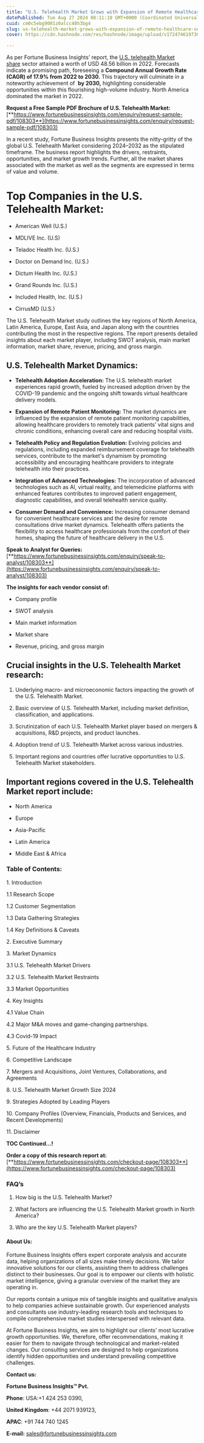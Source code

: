 ```yaml
---
title: "U.S. Telehealth Market Grows with Expansion of Remote Healthcare Services"
datePublished: Tue Aug 27 2024 08:11:10 GMT+0000 (Coordinated Universal Time)
cuid: cm0c5ebg9001z0alcc48h3bg4
slug: us-telehealth-market-grows-with-expansion-of-remote-healthcare-services
cover: https://cdn.hashnode.com/res/hashnode/image/upload/v1724746197305/101c0f4d-e9a5-47ae-abc1-ac078d813836.png

---
```


As per Fortune Business Insights’ report, the [U.S. telehealth Market share](https://www.fortunebusinessinsights.com/u-s-telehealth-market-108303) sector attained a worth of USD 48.56 billion in 2022. Forecasts indicate a promising path, foreseeing a **Compound Annual Growth Rate (CAGR) of 17.9% from 2022 to 2030.** This trajectory will culminate in a noteworthy achievement of  **by 2030,** highlighting considerable opportunities within this flourishing high-volume industry. North America dominated the market in 2022.

**Request a Free Sample PDF Brochure of U.S. Telehealth Market:** [**https://www.fortunebusinessinsights.com/enquiry/request-sample-pdf/108303**](https://www.fortunebusinessinsights.com/enquiry/request-sample-pdf/108303)

In a recent study, Fortune Business Insights presents the nitty-gritty of the global U.S. Telehealth Market considering 2024–2032 as the stipulated timeframe. The business report highlights the drivers, restraints, opportunities, and market growth trends. Further, all the market shares associated with the market as well as the segments are expressed in terms of value and volume.

# **Top Companies in the U.S. Telehealth Market:**

* American Well (U.S.)
    
* MDLIVE Inc. (U.S)
    
* Teladoc Health Inc. (U.S.)
    
* Doctor on Demand Inc. (U.S.)
    
* Dictum Health Inc. (U.S.)
    
* Grand Rounds Inc. (U.S.)
    
* Included Health, Inc. (U.S.)
    
* CirrusMD (U.S.)
    

The U.S. Telehealth Market study outlines the key regions of North America, Latin America, Europe, East Asia, and Japan along with the countries contributing the most in the respective regions. The report presents detailed insights about each market player, including SWOT analysis, main market information, market share, revenue, pricing, and gross margin.

## U.S. Telehealth Market **Dynamics**:

* **Telehealth Adoption Acceleration:** The U.S. telehealth market experiences rapid growth, fueled by increased adoption driven by the COVID-19 pandemic and the ongoing shift towards virtual healthcare delivery models.
    
* **Expansion of Remote Patient Monitoring:** The market dynamics are influenced by the expansion of remote patient monitoring capabilities, allowing healthcare providers to remotely track patients' vital signs and chronic conditions, enhancing overall care and reducing hospital visits.
    
* **Telehealth Policy and Regulation Evolution:** Evolving policies and regulations, including expanded reimbursement coverage for telehealth services, contribute to the market's dynamism by promoting accessibility and encouraging healthcare providers to integrate telehealth into their practices.
    
* **Integration of Advanced Technologies:** The incorporation of advanced technologies such as AI, virtual reality, and telemedicine platforms with enhanced features contributes to improved patient engagement, diagnostic capabilities, and overall telehealth service quality.
    
* **Consumer Demand and Convenience:** Increasing consumer demand for convenient healthcare services and the desire for remote consultations drive market dynamics. Telehealth offers patients the flexibility to access healthcare professionals from the comfort of their homes, shaping the future of healthcare delivery in the U.S.
    

**Speak to Analyst for Queries:** [**https://www.fortunebusinessinsights.com/enquiry/speak-to-analyst/108303**](https://www.fortunebusinessinsights.com/enquiry/speak-to-analyst/108303)

**The insights for each vendor consist of:**

* Company profile
    
* SWOT analysis
    
* Main market information
    
* Market share
    
* Revenue, pricing, and gross margin
    

## **Crucial insights in the U.S. Telehealth Market research:**

1. Underlying macro- and microeconomic factors impacting the growth of the U.S. Telehealth Market.
    
2. Basic overview of U.S. Telehealth Market, including market definition, classification, and applications.
    
3. Scrutinization of each U.S. Telehealth Market player based on mergers & acquisitions, R&D projects, and product launches.
    
4. Adoption trend of U.S. Telehealth Market across various industries.
    
5. Important regions and countries offer lucrative opportunities to U.S. Telehealth Market stakeholders.
    

## **Important regions covered in the U.S. Telehealth Market report include:**

* North America
    
* Europe
    
* Asia-Pacific
    
* Latin America
    
* Middle East & Africa
    

### **Table of Contents:**

1\. Introduction

1.1 Research Scope

1.2 Customer Segmentation

1.3 Data Gathering Strategies

1.4 Key Definitions & Caveats

2\. Executive Summary

3\. Market Dynamics

3.1 U.S. Telehealth Market Drivers

3.2 U.S. Telehealth Market Restraints

3.3 Market Opportunities

4\. Key Insights

4.1 Value Chain

4.2 Major M&A moves and game-changing partnerships.

4.3 Covid-19 Impact

5\. Future of the Healthcare Industry

6\. Competitive Landscape

7\. Mergers and Acquisitions, Joint Ventures, Collaborations, and Agreements

8\. U.S. Telehealth Market Growth Size 2024

9\. Strategies Adopted by Leading Players

10\. Company Profiles (Overview, Financials, Products and Services, and Recent Developments)

11\. Disclaimer

**TOC Continued…!**

**Order a copy of this research report at:** [**https://www.fortunebusinessinsights.com/checkout-page/108303**](https://www.fortunebusinessinsights.com/checkout-page/108303)

### **FAQ’s**

1. How big is the U.S. Telehealth Market?
    
2. What factors are influencing the U.S. Telehealth Market growth in North America?
    
3. Who are the key U.S. Telehealth Market players?
    

#### **About Us:**

Fortune Business Insights offers expert corporate analysis and accurate data, helping organizations of all sizes make timely decisions. We tailor innovative solutions for our clients, assisting them to address challenges distinct to their businesses. Our goal is to empower our clients with holistic market intelligence, giving a granular overview of the market they are operating in.

Our reports contain a unique mix of tangible insights and qualitative analysis to help companies achieve sustainable growth. Our experienced analysts and consultants use industry-leading research tools and techniques to compile comprehensive market studies interspersed with relevant data.

At Fortune Business Insights, we aim to highlight our clients' most lucrative growth opportunities. We, therefore, offer recommendations, making it easier for them to navigate through technological and market-related changes. Our consulting services are designed to help organizations identify hidden opportunities and understand prevailing competitive challenges.

**Contact us:**

**Fortune Business Insights™ Pvt.**

**Phone**: USA:+1 424 253 0390,

**United Kingdom**: +44 2071 939123,

**APAC**: +91 744 740 1245

**E-mail:** [sales@fortunebusinessinsights.com](mailto:sales@fortunebusinessinsights.com)